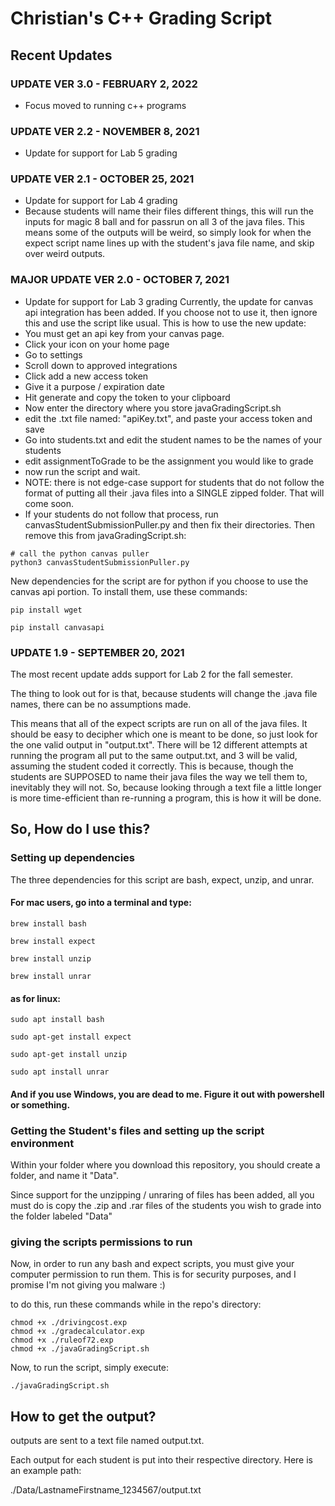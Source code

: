 # Christian's C++ Grading Script

## Recent Updates
### UPDATE VER 3.0 - FEBRUARY 2, 2022
- Focus moved to running c++ programs
### UPDATE VER 2.2 - NOVEMBER 8, 2021
- Update for support for Lab 5 grading

### UPDATE VER 2.1 - OCTOBER 25, 2021
- Update for support for Lab 4 grading
- Because students will name their files different things, this will run the inputs for magic 8 ball and for passrun on all 3 of the java files. This means some of the outputs will be weird, so simply look for when the expect script name lines up with the student's java file name, and skip over weird outputs.


### MAJOR UPDATE VER 2.0 - OCTOBER 7, 2021
- Update for support for Lab 3 grading
Currently, the update for canvas api integration has been added. If you choose not to use it, then ignore this and use the script like usual.
This is how to use the new update:
- You must get an api key from your canvas page. 
- Click your icon on your home page
- Go to settings
- Scroll down to approved integrations
- Click add a new access token
- Give it a purpose / expiration date
- Hit generate and copy the token to your clipboard
- Now enter the directory where you store javaGradingScript.sh
- edit the .txt file named: "apiKey.txt", and paste your access token and save
- Go into students.txt and edit the student names to be the names of your students
- edit assignmentToGrade to be the assignment you would like to grade
- now run the script and wait.
- NOTE: there is not edge-case support for students that do not follow the format of putting all their .java files into a SINGLE zipped folder. That will come soon.
- If your students do not follow that process, run canvasStudentSubmissionPuller.py and then fix their directories. Then remove this from javaGradingScript.sh:
```
# call the python canvas puller
python3 canvasStudentSubmissionPuller.py
```

New dependencies for the script are for python if you choose to use the canvas api portion. To install them, use these commands:
```
pip install wget
```
```
pip install canvasapi
```

### UPDATE 1.9 - SEPTEMBER 20, 2021
The most recent update adds support for Lab 2 for the fall semester.

The thing to look out for is that, because students will change the .java file names, there can be no assumptions made.

This means that all of the expect scripts are run on all of the java files. It should be easy to decipher which one is meant to be done, so just look for the one valid output in "output.txt". There will be 12 different attempts at running the program all put to the same output.txt, and 3 will be valid, assuming the student coded it correctly. This is because, though the students are SUPPOSED to name their java files the way we tell them to, inevitably they will not. So, because looking through a text file a little longer is more time-efficient than re-running a program, this is how it will be done.

## So, How do I use this?

### Setting up dependencies

The three dependencies for this script are bash, expect, unzip, and unrar.

#### For mac users, go into a terminal and type:
```
brew install bash
```
```
brew install expect
```
```
brew install unzip
```
```
brew install unrar
```

#### as for linux:
```
sudo apt install bash
```
```
sudo apt-get install expect
```
```
sudo apt-get install unzip
```
```
sudo apt install unrar
```

#### And if you use Windows, you are dead to me. Figure it out with powershell or something.

### Getting the Student's files and setting up the script environment

Within your folder where you download this repository, you should create a folder, and name it "Data".

Since support for the unzipping / unraring of files has been added, all you must do is copy the .zip and .rar files of the students you wish to grade into the folder labeled "Data"

### giving the scripts permissions to run

Now, in order to run any bash and expect scripts, you must give your computer permission to run them. This is for security purposes, and I promise I'm not giving you malware :)

to do this, run these commands while in the repo's directory:

```
chmod +x ./drivingcost.exp
chmod +x ./gradecalculator.exp
chmod +x ./ruleof72.exp
chmod +x ./javaGradingScript.sh
```

Now, to run the script, simply execute:
```
./javaGradingScript.sh
```

## How to get the output?

outputs are sent to a text file named output.txt.

Each output for each student is put into their respective directory. Here is an example path:

./Data/LastnameFirstname_1234567/output.txt

